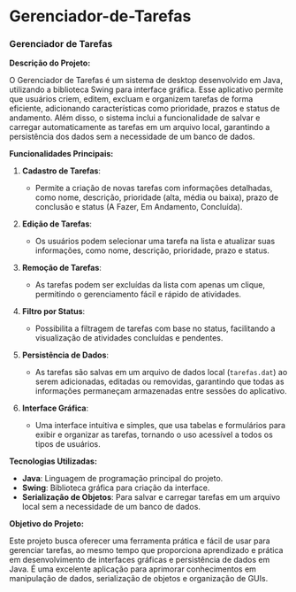 # Gerenciador-de-Tarefas




### Gerenciador de Tarefas

**Descrição do Projeto:**

O Gerenciador de Tarefas é um sistema de desktop desenvolvido em Java, utilizando a biblioteca Swing para interface gráfica. Esse aplicativo permite que usuários criem, editem, excluam e organizem tarefas de forma eficiente, adicionando características como prioridade, prazos e status de andamento. Além disso, o sistema inclui a funcionalidade de salvar e carregar automaticamente as tarefas em um arquivo local, garantindo a persistência dos dados sem a necessidade de um banco de dados.

**Funcionalidades Principais:**

1. **Cadastro de Tarefas**:
   - Permite a criação de novas tarefas com informações detalhadas, como nome, descrição, prioridade (alta, média ou baixa), prazo de conclusão e status (A Fazer, Em Andamento, Concluída).

2. **Edição de Tarefas**:
   - Os usuários podem selecionar uma tarefa na lista e atualizar suas informações, como nome, descrição, prioridade, prazo e status.

3. **Remoção de Tarefas**:
   - As tarefas podem ser excluídas da lista com apenas um clique, permitindo o gerenciamento fácil e rápido de atividades.

4. **Filtro por Status**:
   - Possibilita a filtragem de tarefas com base no status, facilitando a visualização de atividades concluídas e pendentes.

5. **Persistência de Dados**:
   - As tarefas são salvas em um arquivo de dados local (`tarefas.dat`) ao serem adicionadas, editadas ou removidas, garantindo que todas as informações permaneçam armazenadas entre sessões do aplicativo.

6. **Interface Gráfica**:
   - Uma interface intuitiva e simples, que usa tabelas e formulários para exibir e organizar as tarefas, tornando o uso acessível a todos os tipos de usuários.

**Tecnologias Utilizadas:**

- **Java**: Linguagem de programação principal do projeto.
- **Swing**: Biblioteca gráfica para criação da interface.
- **Serialização de Objetos**: Para salvar e carregar tarefas em um arquivo local sem a necessidade de um banco de dados.



**Objetivo do Projeto:**

Este projeto busca oferecer uma ferramenta prática e fácil de usar para gerenciar tarefas, ao mesmo tempo que proporciona aprendizado e prática em desenvolvimento de interfaces gráficas e persistência de dados em Java. É uma excelente aplicação para aprimorar conhecimentos em manipulação de dados, serialização de objetos e organização de GUIs.
